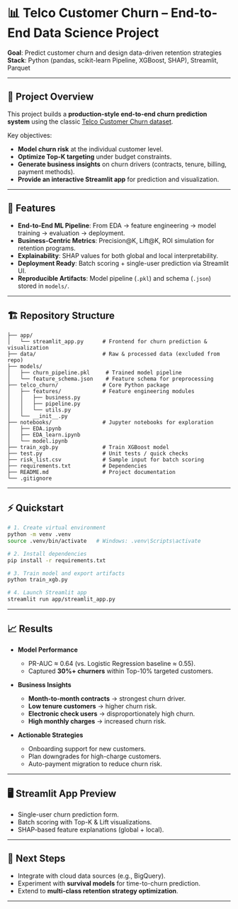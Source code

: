 # 📊 Telco Customer Churn – End-to-End Data Science Project

**Goal**: Predict customer churn and design data-driven retention strategies
**Stack**: Python (pandas, scikit-learn Pipeline, XGBoost, SHAP), Streamlit, Parquet

---

## 🚀 Project Overview

This project builds a **production-style end-to-end churn prediction system** using the classic [Telco Customer Churn dataset](https://www.kaggle.com/blastchar/telco-customer-churn).

Key objectives:

* **Model churn risk** at the individual customer level.
* **Optimize Top-K targeting** under budget constraints.
* **Generate business insights** on churn drivers (contracts, tenure, billing, payment methods).
* **Provide an interactive Streamlit app** for prediction and visualization.

---

## 🔑 Features

* **End-to-End ML Pipeline**: From EDA → feature engineering → model training → evaluation → deployment.
* **Business-Centric Metrics**: Precision\@K, Lift\@K, ROI simulation for retention programs.
* **Explainability**: SHAP values for both global and local interpretability.
* **Deployment Ready**: Batch scoring + single-user prediction via Streamlit UI.
* **Reproducible Artifacts**: Model pipeline (`.pkl`) and schema (`.json`) stored in `models/`.

---

## 🏗️ Repository Structure

```
├── app/
│   └── streamlit_app.py      # Frontend for churn prediction & visualization
├── data/                     # Raw & processed data (excluded from repo)
├── models/
│   ├── churn_pipeline.pkl     # Trained model pipeline
│   └── feature_schema.json    # Feature schema for preprocessing
├── telco_churn/              # Core Python package
│   ├── features/             # Feature engineering modules
│   │   ├── business.py
│   │   ├── pipeline.py
│   │   └── utils.py
│   └── __init__.py
├── notebooks/                # Jupyter notebooks for exploration
│   ├── EDA.ipynb
│   ├── EDA_learn.ipynb
│   └── model.ipynb
├── train_xgb.py              # Train XGBoost model
├── test.py                   # Unit tests / quick checks
├── risk_list.csv             # Sample input for batch scoring
├── requirements.txt          # Dependencies
├── README.md                 # Project documentation
└── .gitignore
```

---

## ⚡ Quickstart

```bash
# 1. Create virtual environment
python -m venv .venv
source .venv/bin/activate   # Windows: .venv\Scripts\activate

# 2. Install dependencies
pip install -r requirements.txt

# 3. Train model and export artifacts
python train_xgb.py

# 4. Launch Streamlit app
streamlit run app/streamlit_app.py
```

---

## 📈 Results

* **Model Performance**

  * PR-AUC ≈ 0.64 (vs. Logistic Regression baseline ≈ 0.55).
  * Captured **30%+ churners** within Top-10% targeted customers.

* **Business Insights**

  * **Month-to-month contracts** → strongest churn driver.
  * **Low tenure customers** → higher churn risk.
  * **Electronic check users** → disproportionately high churn.
  * **High monthly charges** → increased churn risk.

* **Actionable Strategies**

  * Onboarding support for new customers.
  * Plan downgrades for high-charge customers.
  * Auto-payment migration to reduce churn risk.

---

## 🖥️ Streamlit App Preview

* Single-user churn prediction form.
* Batch scoring with Top-K & Lift visualizations.
* SHAP-based feature explanations (global + local).

---

## 🔮 Next Steps

* Integrate with cloud data sources (e.g., BigQuery).
* Experiment with **survival models** for time-to-churn prediction.
* Extend to **multi-class retention strategy optimization**.

---